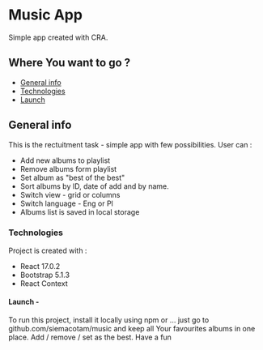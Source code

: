 # Music App

Simple app created with CRA.

## Where You want to go ?

- [General info](#general-info)
- [Technologies](#technologies)
- [Launch](#launch)

## General info

This is the rectuitment task - simple app with few possibilities.
User can :

- Add new albums to playlist
- Remove albums form playlist
- Set album as "best of the best"
- Sort albums by ID, date of add and by name.
- Switch view - grid or columns
- Switch language - Eng or Pl
- Albums list is saved in local storage

### Technologies

Project is created with :

- React 17.0.2
- Bootstrap 5.1.3
- React Context

#### Launch -

To run this project, install it locally using npm or ...
just go to github.com/siemacotam/music and keep all Your favourites albums in one place. Add / remove / set as the best. Have a fun
